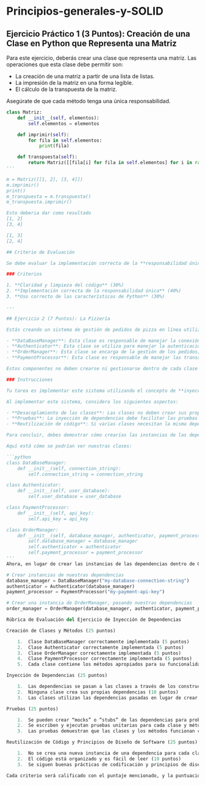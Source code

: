 # Principios-generales-y-SOLID
## Ejercicio Práctico 1 (3 Puntos): Creación de una Clase en Python que Representa una Matriz

Para este ejercicio, deberás crear una clase que representa una matriz. Las operaciones que esta clase debe permitir son:

- La creación de una matriz a partir de una lista de listas.
- La impresión de la matriz en una forma legible.
- El cálculo de la transpuesta de la matriz.

Asegúrate de que cada método tenga una única responsabilidad.

```python
class Matriz:
    def __init__(self, elementos):
        self.elementos = elementos

    def imprimir(self):
        for fila in self.elementos:
            print(fila)

    def transpuesta(self):
        return Matriz([[fila[i] for fila in self.elementos] for i in range(len(self.elementos[0]))])
'''

m = Matriz([[1, 2], [3, 4]])
m.imprimir()
print()
m_transpuesta = m.transpuesta()
m_transpuesta.imprimir()

Esto deberia dar como resultado
[1, 2]
[3, 4]

[1, 3]
[2, 4]

## Criterio de Evaluación

Se debe evaluar la implementación correcta de la **responsabilidad única** (cada método hace una sola cosa), la **claridad del código** y la **correcta utilización de las características de Python**.

### Criterios

1. **Claridad y limpieza del código** (30%)
2. **Implementación correcta de la responsabilidad única** (40%)
3. **Uso correcto de las características de Python** (30%)

---

## Ejercicio 2 (7 Puntos): La Pizzería

Estás creando un sistema de gestión de pedidos de pizza en línea utilizando Python. Este sistema consta de varios componentes que interactúan entre sí. Los componentes principales son:

- **DataBaseManager**: Esta clase es responsable de manejar la conexión con la base de datos y realizar operaciones CRUD.
- **Authenticator**: Esta clase se utiliza para manejar la autenticación de usuarios, posiblemente utilizando un servicio externo o una base de datos local.
- **OrderManager**: Esta clase se encarga de la gestión de los pedidos, incluyendo la creación, actualización, y eliminación de los pedidos de los usuarios.
- **PaymentProcessor**: Esta clase es responsable de manejar las transacciones de pago, utilizando un servicio de procesamiento de pagos externo.

Estos componentes no deben crearse ni gestionarse dentro de cada clase que los utiliza, sino que deben ser creados en algún lugar centralizado e “inyectados” en las clases que los necesitan.

### Instrucciones

Tu tarea es implementar este sistema utilizando el concepto de **inyección de dependencias**. Debes definir cada clase y sus dependencias, luego inyectar las dependencias a través de los constructores de las clases. Por ejemplo, la clase `OrderManager` debería recibir instancias de `DataBaseManager`, `Authenticator`, y `PaymentProcessor` a través de su constructor.

Al implementar este sistema, considera los siguientes aspectos:

- **Desacoplamiento de las clases**: Las clases no deben crear sus propias dependencias. En lugar de eso, deben recibir las dependencias ya creadas. Esto promueve un código más limpio y modular.
- **Pruebas**: La inyección de dependencias debe facilitar las pruebas de las clases. Deberías poder crear "mocks" o "stubs" de las dependencias para probar las clases de manera aislada.
- **Reutilización de código**: Si varias clases necesitan la misma dependencia, no debes crear una nueva instancia para cada una. En lugar de eso, crea una instancia de la dependencia y pásala a todas las clases que la necesiten.

Para concluir, debes demostrar cómo crearías las instancias de las dependencias y cómo las inyectarías en las clases que las necesitan. Asegúrate de que tu implementación sea robusta, fácil de entender y fácil de mantener.

Aquí está cómo se podrían ver nuestras clases:

```python
class DataBaseManager:
    def __init__(self, connection_string):
        self.connection_string = connection_string

class Authenticator:
    def __init__(self, user_database):
        self.user_database = user_database

class PaymentProcessor:
    def __init__(self, api_key):
        self.api_key = api_key

class OrderManager:
    def __init__(self, database_manager, authenticator, payment_processor):
        self.database_manager = database_manager
        self.authenticator = authenticator
        self.payment_processor = payment_processor
'''
Ahora, en lugar de crear las instancias de las dependencias dentro de OrderManager, puedes crearlas en algún lugar centralizado y pasarlas como argumentos al constructor de la OrderManager.

# Crear instancias de nuestras dependencias
database_manager = DataBaseManager("my-database-connection-string")
authenticator = Authenticator(database_manager)
payment_processor = PaymentProcessor("my-payment-api-key")

# Crear una instancia de OrderManager, pasando nuestras dependencias
order_manager = OrderManager(database_manager, authenticator, payment_processor)

Rúbrica de Evaluación del Ejercicio de Inyección de Dependencias

Creación de Clases y Métodos (25 puntos)

	1.	Clase DataBaseManager correctamente implementada (5 puntos)
	2.	Clase Authenticator correctamente implementada (5 puntos)
	3.	Clase OrderManager correctamente implementada (5 puntos)
	4.	Clase PaymentProcessor correctamente implementada (5 puntos)
	5.	Cada clase contiene los métodos apropiados para su funcionalidad (5 puntos)

Inyección de Dependencias (25 puntos)

	1.	Las dependencias se pasan a las clases a través de los constructores (10 puntos)
	2.	Ninguna clase crea sus propias dependencias (10 puntos)
	3.	Las clases utilizan las dependencias pasadas en lugar de crear las suyas propias (5 puntos)

Pruebas (25 puntos)

	1.	Se pueden crear “mocks” o “stubs” de las dependencias para probar las clases de manera aislada (10 puntos)
	2.	Se escriben y ejecutan pruebas unitarias para cada clase y método (10 puntos)
	3.	Las pruebas demuestran que las clases y los métodos funcionan como se esperaba (5 puntos)

Reutilización de Código y Principios de Diseño de Software (25 puntos)

	1.	No se crea una nueva instancia de una dependencia para cada clase que la necesita (5 puntos)
	2.	El código está organizado y es fácil de leer (10 puntos)
	3.	Se siguen buenas prácticas de codificación y principios de diseño de software (10 puntos)

Cada criterio será calificado con el puntaje mencionado, y la puntuación total se calculará sumando los puntajes de todos los criterios. Una solución perfecta, que satisface todos los criterios al máximo, recibirá 100 puntos.
